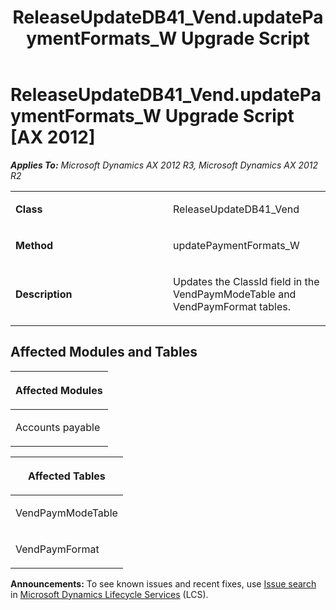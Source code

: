 ﻿---
title: ReleaseUpdateDB41_Vend.updatePaymentFormats_W Upgrade Script
TOCTitle: ReleaseUpdateDB41_Vend.updatePaymentFormats_W Upgrade Script
ms:assetid: b54b1951-7218-3efd-b4a9-d0dd0504fbc4
ms:mtpsurl: https://msdn.microsoft.com/en-us/library/JJ736981(v=AX.60)
ms:contentKeyID: 49710665
ms.date: 05/18/2015
mtps_version: v=AX.60
---

# ReleaseUpdateDB41\_Vend.updatePaymentFormats\_W Upgrade Script [AX 2012]


_**Applies To:** Microsoft Dynamics AX 2012 R3, Microsoft Dynamics AX 2012 R2_

<table>
<colgroup>
<col style="width: 50%" />
<col style="width: 50%" />
</colgroup>
<tbody>
<tr class="odd">
<td><p><strong>Class</strong></p></td>
<td><p>ReleaseUpdateDB41_Vend</p></td>
</tr>
<tr class="even">
<td><p><strong>Method</strong></p></td>
<td><p>updatePaymentFormats_W</p></td>
</tr>
<tr class="odd">
<td><p><strong>Description</strong></p></td>
<td><p>Updates the ClassId field in the VendPaymModeTable and VendPaymFormat tables.</p></td>
</tr>
</tbody>
</table>


## Affected Modules and Tables

<table>
<colgroup>
<col style="width: 100%" />
</colgroup>
<thead>
<tr class="header">
<th><p>Affected Modules</p></th>
</tr>
</thead>
<tbody>
<tr class="odd">
<td><p>Accounts payable</p></td>
</tr>
</tbody>
</table>


<table>
<colgroup>
<col style="width: 100%" />
</colgroup>
<thead>
<tr class="header">
<th><p>Affected Tables</p></th>
</tr>
</thead>
<tbody>
<tr class="odd">
<td><p>VendPaymModeTable</p></td>
</tr>
<tr class="even">
<td><p>VendPaymFormat</p></td>
</tr>
</tbody>
</table>

  
**Announcements:** To see known issues and recent fixes, use [Issue search](http://go.microsoft.com/fwlink/?linkid=389258) in [Microsoft Dynamics Lifecycle Services](http://go.microsoft.com/fwlink/?linkid=306505) (LCS).

